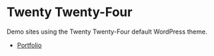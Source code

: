 # Twenty Twenty-Four

Demo sites using the Twenty Twenty-Four default WordPress theme. 

- [Portfolio](https://playground.wordpress.net/?blueprint-url=https://raw.githubusercontent.com/ndiego/wp-demo-sites/main/themes/twentytwentyfour/portfolio/tt4-portfolio-blueprint.json)